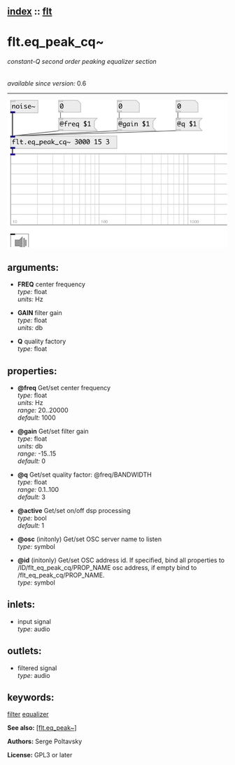 [index](index.html) :: [flt](category_flt.html)
---

# flt.eq_peak_cq~

###### constant-Q second order peaking equalizer section

*available since version:* 0.6

---




[![example](../examples/img/flt.eq_peak_cq~.jpg)](../examples/pd/flt.eq_peak_cq~.pd)



## arguments:

* **FREQ**
center frequency<br>
_type:_ float<br>
_units:_ Hz<br>

* **GAIN**
filter gain<br>
_type:_ float<br>
_units:_ db<br>

* **Q**
quality factory<br>
_type:_ float<br>





## properties:

* **@freq** 
Get/set center frequency<br>
_type:_ float<br>
_units:_ Hz<br>
_range:_ 20..20000<br>
_default:_ 1000<br>

* **@gain** 
Get/set filter gain<br>
_type:_ float<br>
_units:_ db<br>
_range:_ -15..15<br>
_default:_ 0<br>

* **@q** 
Get/set quality factor: @freq/BANDWIDTH<br>
_type:_ float<br>
_range:_ 0.1..100<br>
_default:_ 3<br>

* **@active** 
Get/set on/off dsp processing<br>
_type:_ bool<br>
_default:_ 1<br>

* **@osc** (initonly)
Get/set OSC server name to listen<br>
_type:_ symbol<br>

* **@id** (initonly)
Get/set OSC address id. If specified, bind all properties to
/ID/flt_eq_peak_cq/PROP_NAME osc address, if empty bind to
/flt_eq_peak_cq/PROP_NAME.<br>
_type:_ symbol<br>



## inlets:

* input signal<br>
_type:_ audio



## outlets:

* filtered signal<br>
_type:_ audio



## keywords:

[filter](keywords/filter.html)
[equalizer](keywords/equalizer.html)



**See also:**
[\[flt.eq_peak~\]](flt.eq_peak~.html)




**Authors:** Serge Poltavsky




**License:** GPL3 or later





